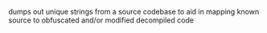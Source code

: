 dumps out unique strings from a source codebase to aid in mapping known source to obfuscated and/or modified decompiled code
